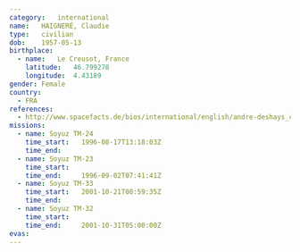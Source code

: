 ```yaml
---
category:	international
name:	HAIGNERÉ, Claudie
type:	civilian
dob:	1957-05-13
birthplace:
  - name:	Le Creusot, France
    latitude:	46.799278
    longitude:	4.43189
gender:	Female
country:
  - FRA
references:
  - http://www.spacefacts.de/bios/international/english/andre-deshays_claudie.htm
missions:
  - name: Soyuz TM-24
    time_start:   1996-08-17T13:18:03Z
    time_end:     
  - name: Soyuz TM-23
    time_start:   
    time_end:     1996-09-02T07:41:41Z
  - name: Soyuz TM-33
    time_start:   2001-10-21T08:59:35Z
    time_end:     
  - name: Soyuz TM-32
    time_start:   
    time_end:     2001-10-31T05:00:00Z
evas:
---
```

